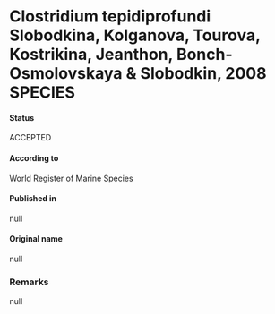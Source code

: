 # Clostridium tepidiprofundi Slobodkina, Kolganova, Tourova, Kostrikina, Jeanthon, Bonch-Osmolovskaya & Slobodkin, 2008 SPECIES

#### Status
ACCEPTED

#### According to
World Register of Marine Species

#### Published in
null

#### Original name
null

### Remarks
null